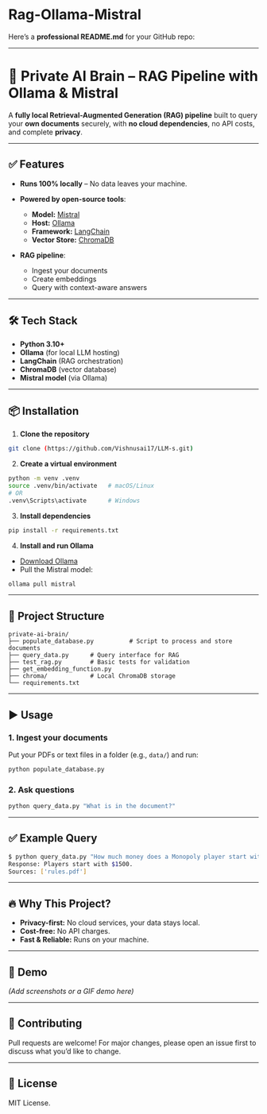 # Rag-Ollama-Mistral
Here’s a **professional README.md** for your GitHub repo:

---

# 🧠 Private AI Brain – RAG Pipeline with Ollama & Mistral

A **fully local Retrieval-Augmented Generation (RAG) pipeline** built to query your **own documents** securely, with **no cloud dependencies**, no API costs, and complete **privacy**.

---

## ✅ Features

* **Runs 100% locally** – No data leaves your machine.
* **Powered by open-source tools**:

  * **Model:** [Mistral](https://mistral.ai)
  * **Host:** [Ollama](https://ollama.ai)
  * **Framework:** [LangChain](https://www.langchain.com/)
  * **Vector Store:** [ChromaDB](https://www.trychroma.com/)
* **RAG pipeline**:

  * Ingest your documents
  * Create embeddings
  * Query with context-aware answers

---

## 🛠 Tech Stack

* **Python 3.10+**
* **Ollama** (for local LLM hosting)
* **LangChain** (RAG orchestration)
* **ChromaDB** (vector database)
* **Mistral model** (via Ollama)

---

## 📦 Installation

1. **Clone the repository**

```bash
git clone (https://github.com/Vishnusai17/LLM-s.git)
```

2. **Create a virtual environment**

```bash
python -m venv .venv
source .venv/bin/activate   # macOS/Linux
# OR
.venv\Scripts\activate      # Windows
```

3. **Install dependencies**

```bash
pip install -r requirements.txt
```

4. **Install and run Ollama**

* [Download Ollama](https://ollama.ai/download)
* Pull the Mistral model:

```bash
ollama pull mistral
```

---

## 📂 Project Structure

```
private-ai-brain/
├── populate_database.py          # Script to process and store documents
├── query_data.py      # Query interface for RAG
├── test_rag.py        # Basic tests for validation
├── get_embedding_function.py
├── chroma/            # Local ChromaDB storage
└── requirements.txt
```

---

## ▶️ Usage

### 1. **Ingest your documents**

Put your PDFs or text files in a folder (e.g., `data/`) and run:

```bash
python populate_database.py
```

### 2. **Ask questions**

```bash
python query_data.py "What is in the document?"
```

---

## ✅ Example Query

```bash
$ python query_data.py "How much money does a Monopoly player start with?"
Response: Players start with $1500.
Sources: ['rules.pdf']
```

---

## 🔥 Why This Project?

* **Privacy-first:** No cloud services, your data stays local.
* **Cost-free:** No API charges.
* **Fast & Reliable:** Runs on your machine.

---

## 📸 Demo

*(Add screenshots or a GIF demo here)*

---

## 🤝 Contributing

Pull requests are welcome! For major changes, please open an issue first to discuss what you’d like to change.

---

## 📜 License

MIT License.


